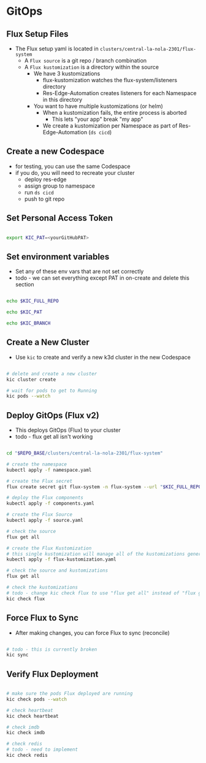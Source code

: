 # GitOps

## Flux Setup Files

- The Flux setup yaml is located in `clusters/central-la-nola-2301/flux-system`
  - A `Flux source` is a git repo / branch combination
  - A `Flux kustomization` is a directory within the source
    - We have 3 kustomizations
      - flux-kustomization watches the flux-system/listeners directory
      - Res-Edge-Automation creates listeners for each Namespace in this directory
    - You want to have multiple kustomizations (or helm)
      - When a kustomization fails, the entire process is aborted
        - This lets "your app" break "my app"
      - We create a kustomization per Namespace as part of Res-Edge-Automation (`ds cicd`)

## Create a new Codespace

- for testing, you can use the same Codespace
- if you do, you will need to recreate your cluster
  - deploy res-edge
  - assign group to namespace
  - run `ds cicd`
  - push to git repo

## Set Personal Access Token

```bash

export KIC_PAT=<yourGitHubPAT>

```

## Set environment variables

- Set any of these env vars that are not set correctly
- todo - we can set everything except PAT in on-create and delete this section

```bash

echo $KIC_FULL_REPO

echo $KIC_PAT

echo $KIC_BRANCH

```

## Create a New Cluster

- Use `kic` to create and verify a new k3d cluster in the new Codespace

```bash

# delete and create a new cluster
kic cluster create

# wait for pods to get to Running
kic pods --watch

```

## Deploy GitOps (Flux v2)

- This deploys GitOps (Flux) to your cluster
- todo - flux get all isn't working

```bash

cd "$REPO_BASE/clusters/central-la-nola-2301/flux-system"

# create the namespace
kubectl apply -f namespace.yaml

# create the Flux secret
flux create secret git flux-system -n flux-system --url "$KIC_FULL_REPO" -u gitops -p "$KIC_PAT"

# deploy the Flux components
kubectl apply -f components.yaml

# create the Flux Source
kubectl apply -f source.yaml

# check the source
flux get all

# create the Flux Kustomization
# this single kustomization will manage all of the kustomizations generated by Res-Edge-Automation (GitOps)
kubectl apply -f flux-kustomization.yaml

# check the source and kustomizations
flux get all

# check the kustomizations
# todo - change kic check flux to use "flux get all" instead of "flux get kustomizations"
kic check flux

```

## Force Flux to Sync

- After making changes, you can force Flux to sync (reconcile)

```bash

# todo - this is currently broken
kic sync

```

## Verify Flux Deployment

```bash

# make sure the pods Flux deployed are running
kic check pods --watch

# check heartbeat
kic check heartbeat

# check imdb
kic check imdb

# check redis
# todo - need to implement
kic check redis

```
